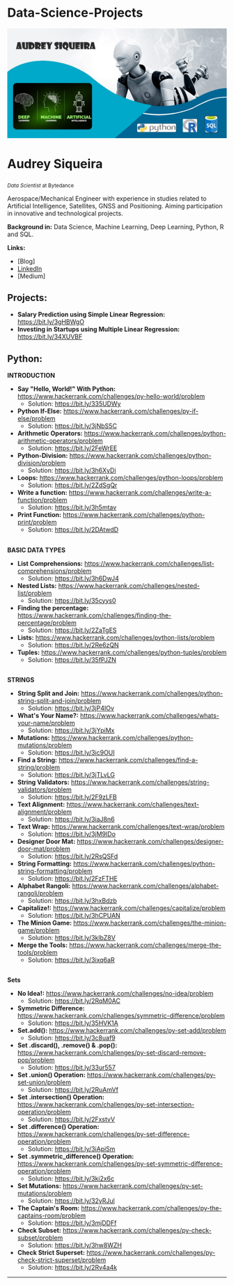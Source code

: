 # Data-Science-Projects

<p align="center">
  <img src="banner1.jpg" >
</p>

# Audrey Siqueira
<sub>*Data Scientist* at Bytedance </sub>

Aerospace/Mechanical Engineer with experience in studies related to Artificial Intelligence, Satellites, GNSS and Positioning.
Aiming participation in innovative and technological projects. 

**Background in:** Data Science, Machine Learning, Deep Learning, Python, R and SQL. 
 
 **Links:**
* [Blog]
* [LinkedIn](https://www.linkedin.com/in/audrey-siqueira-b5341ba3/)
* [Medium]


## Projects:
* **Salary Prediction using Simple Linear Regression:** https://bit.ly/3gHBWgO
* **Investing in Startups using Multiple Linear Regression:** https://bit.ly/34XUVBF 


## Python:
**INTRODUCTION**
* **Say "Hello, World!" With Python:** https://www.hackerrank.com/challenges/py-hello-world/problem 
  * Solution: https://bit.ly/335UDWy
* **Python If-Else:** https://www.hackerrank.com/challenges/py-if-else/problem
  * Solution: https://bit.ly/3jNbS5C
* **Arithmetic Operators:** https://www.hackerrank.com/challenges/python-arithmetic-operators/problem
  * Solution: https://bit.ly/2FeWrEE
* **Python-Division:** https://www.hackerrank.com/challenges/python-division/problem
  * Solution: https://bit.ly/3h6XyDi
* **Loops:** https://www.hackerrank.com/challenges/python-loops/problem
  * Solution: https://bit.ly/2ZdSgQr
* **Write a function:** https://www.hackerrank.com/challenges/write-a-function/problem
  * Solution: https://bit.ly/3h5mtav
* **Print Function:** https://www.hackerrank.com/challenges/python-print/problem
  * Solution: https://bit.ly/2DAtwdD
##
**BASIC DATA TYPES**
* **List Comprehensions:** https://www.hackerrank.com/challenges/list-comprehensions/problem
  * Solution: https://bit.ly/3h6DwJ4
* **Nested Lists:** https://www.hackerrank.com/challenges/nested-list/problem
  * Solution: https://bit.ly/35cyys0
* **Finding the percentage:** https://www.hackerrank.com/challenges/finding-the-percentage/problem
  * Solution: https://bit.ly/2ZaTgES
* **Lists:** https://www.hackerrank.com/challenges/python-lists/problem
  * Solution: https://bit.ly/2Re6zQN
* **Tuples:** https://www.hackerrank.com/challenges/python-tuples/problem
  * Solution: https://bit.ly/35fPJZN
##
**STRINGS**
* **String Split and Join:** https://www.hackerrank.com/challenges/python-string-split-and-join/problem
  * Solution: https://bit.ly/3jP4IOv 
* **What's Your Name?:** https://www.hackerrank.com/challenges/whats-your-name/problem
  * Solution: https://bit.ly/3jYpiMx
* **Mutations:** https://www.hackerrank.com/challenges/python-mutations/problem
  * Solution: https://bit.ly/3ic9OUI
* **Find a String:** https://www.hackerrank.com/challenges/find-a-string/problem
  * Solution: https://bit.ly/3jTLvLG
* **String Validators:** https://www.hackerrank.com/challenges/string-validators/problem
  * Solution: https://bit.ly/2F9zLFB
* **Text Alignment:** https://www.hackerrank.com/challenges/text-alignment/problem
  * Solution: https://bit.ly/3iaJ8n6
* **Text Wrap:** https://www.hackerrank.com/challenges/text-wrap/problem
  * Solution: https://bit.ly/3jM9IDo
* **Designer Door Mat:** https://www.hackerrank.com/challenges/designer-door-mat/problem
  * Solution: https://bit.ly/2RsQSFd
* **String Formatting:** https://www.hackerrank.com/challenges/python-string-formatting/problem
  * Solution: https://bit.ly/2FzFTHE 
* **Alphabet Rangoli:** https://www.hackerrank.com/challenges/alphabet-rangoli/problem
  * Solution: https://bit.ly/3hxBdzb
* **Capitalize!:** https://www.hackerrank.com/challenges/capitalize/problem
  * Solution: https://bit.ly/3hCPUAN
* **The Minion Game:** https://www.hackerrank.com/challenges/the-minion-game/problem
  * Solution: https://bit.ly/3klbZ8V
* **Merge the Tools:** https://www.hackerrank.com/challenges/merge-the-tools/problem
  * Solution: https://bit.ly/3ixq6aR
  
 ##
**Sets**
* **No Idea!:** https://www.hackerrank.com/challenges/no-idea/problem
  * Solution: https://bit.ly/2RqM0AC
* **Symmetric Difference:** https://www.hackerrank.com/challenges/symmetric-difference/problem
  * Solution: https://bit.ly/35HVK1A 
* **Set.add():** https://www.hackerrank.com/challenges/py-set-add/problem
  * Solution: https://bit.ly/3c8uaf9 
* **Set .discard(), .remove() & .pop():** https://www.hackerrank.com/challenges/py-set-discard-remove-pop/problem
  * Solution: https://bit.ly/33ur557 
* **Set .union() Operation:** https://www.hackerrank.com/challenges/py-set-union/problem
  * Solution: https://bit.ly/2RuAmVf
* **Set .intersection() Operation:** https://www.hackerrank.com/challenges/py-set-intersection-operation/problem
  * Solution: https://bit.ly/2FxstvV
* **Set .difference() Operation:** https://www.hackerrank.com/challenges/py-set-difference-operation/problem
  * Solution: https://bit.ly/3iApiSm
* **Set .symmetric_difference() Operation:** https://www.hackerrank.com/challenges/py-set-symmetric-difference-operation/problem
  * Solution: https://bit.ly/3ki2x6c
* **Set Mutations:** https://www.hackerrank.com/challenges/py-set-mutations/problem
  * Solution: https://bit.ly/32yRJul
* **The Captain's Room:** https://www.hackerrank.com/challenges/py-the-captains-room/problem
  * Solution: https://bit.ly/3mjDDFf 
* **Check Subset:** https://www.hackerrank.com/challenges/py-check-subset/problem
  * Solution: https://bit.ly/3hw8WZH
* **Check Strict Superset:** https://www.hackerrank.com/challenges/py-check-strict-superset/problem
  * Solution: https://bit.ly/2Rv4a4k 




---
